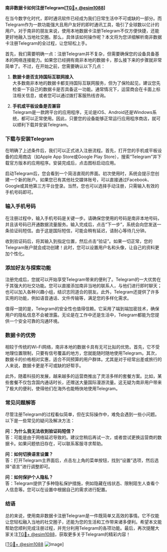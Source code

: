 **南非数据卡如何注册Telegram[[TG💪+ @esim1088](https://t.me/s/esim1088)]**

在当今数字化时代，即时通讯软件已经成为我们日常生活中不可或缺的一部分。而Telegram作为一款功能强大且用户友好的即时通讯工具，吸引了全球数以亿计的用户。对于南非的朋友来说，使用本地数据卡注册Telegram不仅方便快捷，还能更好地融入当地社交圈。那么，具体该如何操作呢？本文将为您详细解析南非数据卡注册Telegram的全过程，让您轻松上手。

首先，我们需要明确一点：注册Telegram并不复杂，但需要确保您的设备具备基本的网络连接能力。如果您已经拥有南非本地的数据卡，那么接下来的步骤就非常简单了。不过，在开始之前，您需要确认以下几点：

1. **数据卡是否支持国际互联网接入**  
   大多数南非本地的数据卡都支持国际互联网服务，但为了保险起见，建议您先检查一下自己的数据卡是否具备这一功能。通常情况下，运营商会在卡面上标注相关信息，或者您可以通过拨打客服热线咨询。

2. **手机或平板设备是否兼容**  
   Telegram是一款跨平台的应用程序，无论是iOS、Android还是Windows系统，都可以正常使用。因此，只要您的设备能够正常运行应用程序商店，就可以顺利下载并安装Telegram。

### 下载与安装Telegram

在明确了上述条件后，我们可以正式进入注册流程。首先，打开您的手机或平板设备的应用商店（如Apple App Store或Google Play Store），搜索“Telegram”并下载官方版本的应用程序。安装完成后，点击图标启动应用。

启动Telegram后，您会看到一个简洁直观的界面。初次使用时，系统会提示您创建一个新的账户。如果您已有其他社交媒体账号，可以直接通过Facebook、Google或其他第三方平台登录。当然，您也可以选择手动注册，只需输入有效的手机号码即可。

### 输入手机号码

在注册过程中，输入手机号码是关键一步。请确保您使用的号码是南非本地号码，并且该号码已开通数据流量服务。输入完成后，点击“下一步”，系统会向您发送一条验证码短信。由于这是国际短信，可能会稍有延迟，请耐心等待几分钟。

收到验证码后，将其输入到指定位置，然后点击“验证”。如果一切正常，您的Telegram账户就会成功创建！此时，您可以设置用户名和头像，让自己的资料更加个性化。

### 添加好友与探索功能

注册完成后，您就可以开始享受Telegram带来的便利了。Telegram的一大优势在于其强大的社交功能。您可以直接添加南非当地的联系人，与他们进行即时聊天；也可以加入各种兴趣小组，结识志同道合的朋友。此外，Telegram还提供了许多实用的功能，例如语音通话、文件传输等，满足您的多样化需求。

值得一提的是，Telegram的安全性也值得信赖。它采用了端到端加密技术，确保用户的隐私信息不会被泄露。无论是在工作中还是生活中，Telegram都能为您提供一个安全可靠的沟通环境。

### 数据卡的优势

相较于传统的Wi-Fi网络，南非本地的数据卡具有无可比拟的优势。首先，它不受地理位置限制，只要有信号覆盖的地方，您就能随时随地使用Telegram。其次，数据卡的价格相对实惠，适合不同预算的用户群体。尤其是对于经常出差或旅行的人来说，数据卡更是不可或缺的好帮手。

此外，随着科技的发展，越来越多的运营商推出了灵活多样的套餐方案。比如，某些套餐不仅包含国内通话时长，还赠送大量国际漫游流量。这无疑为南非用户带来了极大的便利，使得他们在海外也能畅快地使用Telegram。

### 常见问题解答

尽管注册Telegram的过程看似简单，但在实际操作中，难免会遇到一些小问题。以下是一些常见的疑问及解决方法：

**问：为什么我无法收到验证码短信？**  
答：可能是由于网络延迟导致的。建议您稍后再试一次，或者尝试更换运营商的数据卡。如果问题依旧存在，可以联系客服寻求帮助。

**问：如何切换语言设置？**  
答：打开Telegram主界面后，点击左上角的菜单按钮，找到“设置”选项，然后选择“语言”进行调整即可。

**问：如何保护个人隐私？**  
答：Telegram提供了多种隐私保护措施，例如隐藏在线状态、限制陌生人查看个人信息等。您可以在设置中根据自己的需求进行配置。

### 结语

总的来说，使用南非数据卡注册Telegram是一件既简单又高效的事情。它不仅能让您轻松融入当地的社交圈子，还能为您的生活和工作带来诸多便利。希望本文能帮助您顺利完成注册过程，并充分利用Telegram的各项功能。最后，再次提醒大家关注[TG💪+ @esim1088](https://t.me/s/esim1088)，获取更多关于Telegram的精彩内容！

[[TG💪+ @esim1088](https://t.me/s/esim1088) ![Image](https://i.postimg.cc/4NQfJmqS/Snipaste-2025-05-13-00-14-12.png)]